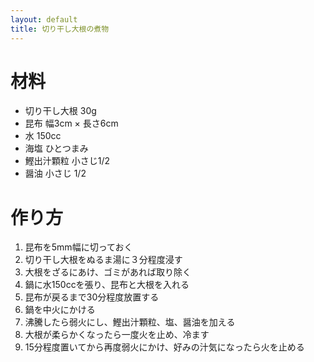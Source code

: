 ```yaml
---
layout: default
title: 切り干し大根の煮物
---
```



# 材料

- 切り干し大根 30g
- 昆布 幅3cm × 長さ6cm
- 水 150cc
- 海塩 ひとつまみ
- 鰹出汁顆粒 小さじ1/2
- 醤油 小さじ 1/2

# 作り方

1. 昆布を5mm幅に切っておく
1. 切り干し大根をぬるま湯に３分程度浸す
1. 大根をざるにあけ、ゴミがあれば取り除く
1. 鍋に水150ccを張り、昆布と大根を入れる
1. 昆布が戻るまで30分程度放置する
1. 鍋を中火にかける
1. 沸騰したら弱火にし、鰹出汁顆粒、塩、醤油を加える
1. 大根が柔らかくなったら一度火を止め、冷ます
1. 15分程度置いてから再度弱火にかけ、好みの汁気になったら火を止める

